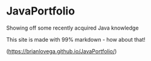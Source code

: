 # JavaPortfolio
Showing off some recently acquired Java knowledge

This site is made with 99% markdown - how about that!


(https://brianlovega.github.io/JavaPortfolio/)